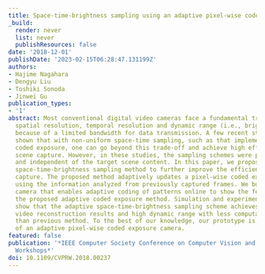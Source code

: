 ```yaml
---
title: Space-time-brightness sampling using an adaptive pixel-wise coded exposure
_build:
  render: never
  list: never
  publishResources: false
date: '2018-12-01'
publishDate: '2023-02-15T06:28:47.131199Z'
authors:
- Hajime Nagahara
- Dengyu Liu
- Toshiki Sonoda
- Jinwei Gu
publication_types:
- '1'
abstract: Most conventional digital video cameras face a fundamental trade-off between
  spatial resolution, temporal resolution and dynamic range (i.e., brightness resolution)
  because of a limited bandwidth for data transmission. A few recent studies have
  shown that with non-uniform space-time sampling, such as that implemented with pixel-wise
  coded exposure, one can go beyond this trade-off and achieve high efficiency for
  scene capture. However, in these studies, the sampling schemes were pre-defined
  and independent of the target scene content. In this paper, we propose an adaptive
  space-time-brightness sampling method to further improve the efficiency of video
  capture. The proposed method adaptively updates a pixel-wise coded exposure pattern
  using the information analyzed from previously captured frames. We built a prototype
  camera that enables adaptive coding of patterns online to show the feasibility of
  the proposed adaptive coded exposure method. Simulation and experimental results
  show that the adaptive space-time-brightness sampling scheme achieves more accurate
  video reconstruction results and high dynamic range with less computational cost,
  than previous method. To the best of our knowledge, our prototype is the first implementation
  of an adaptive pixel-wise coded exposure camera.
featured: false
publication: '*IEEE Computer Society Conference on Computer Vision and Pattern Recognition
  Workshops*'
doi: 10.1109/CVPRW.2018.00237
---
```


